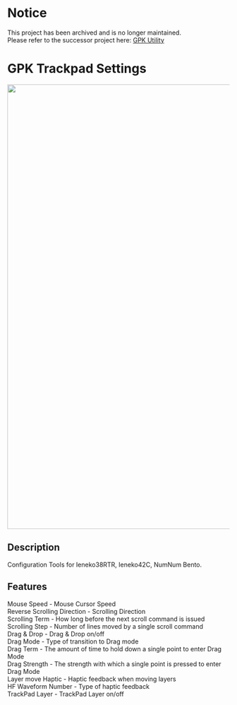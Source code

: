 # Notice
This project has been archived and is no longer maintained.   
Please refer to the successor project here: [GPK Utility](https://github.com/darakuneko/gpk-utility)

# GPK Trackpad Settings
<img width="1007" src="https://github.com/user-attachments/assets/9acf0d9b-062b-4fe4-a154-b231047f1c7c">

## Description
Configuration Tools for Ieneko38RTR, Ieneko42C, NumNum Bento.

## Features
Mouse Speed - Mouse Cursor Speed\
Reverse Scrolling Direction - Scrolling Direction\
Scrolling Term - How long before the next scroll command is issued\
Scrolling Step - Number of lines moved by a single scroll command\
Drag & Drop - Drag & Drop on/off\
Drag Mode - Type of transition to Drag mode\
Drag Term - The amount of time to hold down a single point to enter Drag Mode\
Drag Strength - The strength with which a single point is pressed to enter Drag Mode\
Layer move Haptic - Haptic feedback when moving layers\
HF Waveform Number - Type of haptic feedback\
TrackPad Layer - TrackPad Layer on/off

